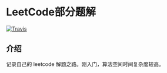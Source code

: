 # LeetCode部分题解

[![Travis](https://img.shields.io/badge/language-Java-blue.svg)]()

## 介绍

记录自己的 leetcode 解题之路。刚入门，算法空间时间复杂度较高。